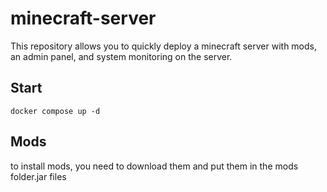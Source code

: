# minecraft-server

This repository allows you to quickly deploy a minecraft server with mods, an admin panel, and system monitoring on the
server.

## Start

```shell
docker compose up -d
```

## Mods

to install mods, you need to download them and put them in the mods folder.jar files
